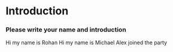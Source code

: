 # Introduction

### Please write your name and introduction

Hi my name is Rohan
Hi my name is Michael
Alex joined the party